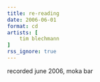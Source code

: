 ```yaml
---
title: re-reading
date: 2006-06-01
format: cd
artists: [
    tim blechmann
]
rss_ignore: true
---
```

recorded june 2006, moka bar
